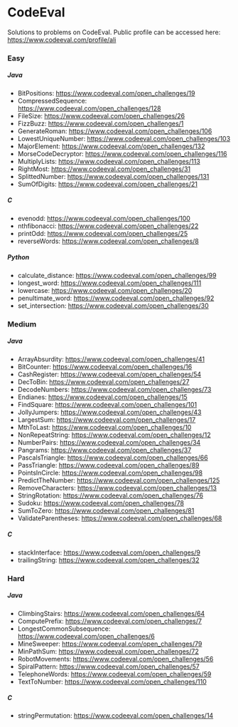 CodeEval
========

Solutions to problems on CodeEval. Public profile can be accessed here: https://www.codeeval.com/profile/ali


### Easy

##### Java
- BitPositions: https://www.codeeval.com/open_challenges/19
- CompressedSequence: https://www.codeeval.com/open_challenges/128
- FileSize: https://www.codeeval.com/open_challenges/26
- FizzBuzz: https://www.codeeval.com/open_challenges/1
- GenerateRoman: https://www.codeeval.com/open_challenges/106
- LowestUniqueNumber: https://www.codeeval.com/open_challenges/103
- MajorElement: https://www.codeeval.com/open_challenges/132
- MorseCodeDecryptor: https://www.codeeval.com/open_challenges/116
- MultiplyLists: https://www.codeeval.com/open_challenges/113
- RightMost: https://www.codeeval.com/open_challenges/31
- SplittedNumber: https://www.codeeval.com/open_challenges/131
- SumOfDigits: https://www.codeeval.com/open_challenges/21

##### C
- evenodd: https://www.codeeval.com/open_challenges/100
- nthfibonacci: https://www.codeeval.com/open_challenges/22
- printOdd: https://www.codeeval.com/open_challenges/25
- reverseWords: https://www.codeeval.com/open_challenges/8

##### Python
- calculate_distance: https://www.codeeval.com/open_challenges/99
- longest_word: https://www.codeeval.com/open_challenges/111
- lowercase: https://www.codeeval.com/open_challenges/20
- penultimate_word: https://www.codeeval.com/open_challenges/92
- set_intersection: https://www.codeeval.com/open_challenges/30


### Medium

##### Java
- ArrayAbsurdity: https://www.codeeval.com/open_challenges/41
- BitCounter: https://www.codeeval.com/open_challenges/16
- CashRegister: https://www.codeeval.com/open_challenges/54
- DecToBin: https://www.codeeval.com/open_challenges/27
- DecodeNumbers: https://www.codeeval.com/open_challenges/73
- Endianes: https://www.codeeval.com/open_challenges/15
- FindSquare: https://www.codeeval.com/open_challenges/101
- JollyJumpers: https://www.codeeval.com/open_challenges/43
- LargestSum: https://www.codeeval.com/open_challenges/17
- MthToLast: https://www.codeeval.com/open_challenges/10
- NonRepeatString: https://www.codeeval.com/open_challenges/12
- NumberPairs: https://www.codeeval.com/open_challenges/34
- Pangrams: https://www.codeeval.com/open_challenges/37
- PascalsTriangle: https://www.codeeval.com/open_challenges/66
- PassTriangle: https://www.codeeval.com/open_challenges/89
- PointsInCircle: https://www.codeeval.com/open_challenges/98
- PredictTheNumber: https://www.codeeval.com/open_challenges/125
- RemoveCharacters: https://www.codeeval.com/open_challenges/13
- StringRotation: https://www.codeeval.com/open_challenges/76
- Sudoku: https://www.codeeval.com/open_challenges/78
- SumToZero: https://www.codeeval.com/open_challenges/81
- ValidateParentheses: https://www.codeeval.com/open_challenges/68

##### C
- stackInterface: https://www.codeeval.com/open_challenges/9
- trailingString: https://www.codeeval.com/open_challenges/32


### Hard

##### Java
- ClimbingStairs: https://www.codeeval.com/open_challenges/64
- ComputePrefix: https://www.codeeval.com/open_challenges/7
- LongestCommonSubsequence: https://www.codeeval.com/open_challenges/6
- MineSweeper: https://www.codeeval.com/open_challenges/79
- MinPathSum: https://www.codeeval.com/open_challenges/72
- RobotMovements: https://www.codeeval.com/open_challenges/56
- SpiralPattern: https://www.codeeval.com/open_challenges/57
- TelephoneWords: https://www.codeeval.com/open_challenges/59
- TextToNumber: https://www.codeeval.com/open_challenges/110

##### C
- stringPermutation: https://www.codeeval.com/open_challenges/14
